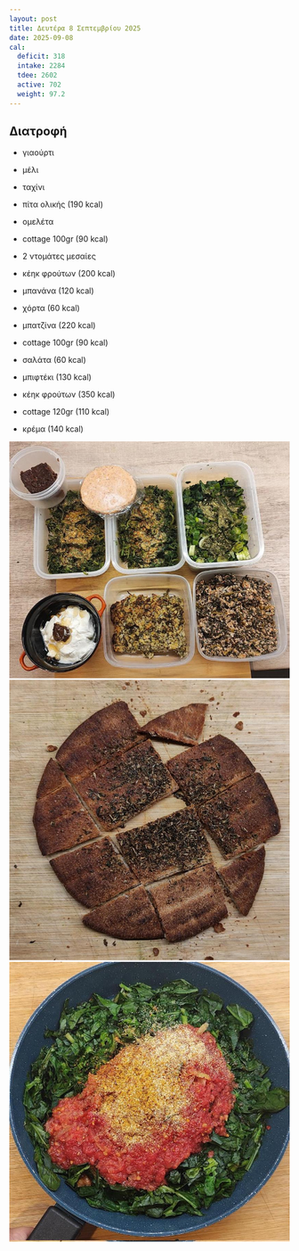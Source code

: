 ```yaml
---
layout: post
title: Δευτέρα 8 Σεπτεμβρίου 2025
date: 2025-09-08
cal:
  deficit: 318
  intake: 2284
  tdee: 2602
  active: 702
  weight: 97.2
---
```

## Διατροφή

- γιαούρτι
- μέλι
- ταχίνι

- πίτα ολικής (190 kcal)
- ομελέτα
- cottage 100gr (90 kcal)
- 2 ντομάτες μεσαίες
- κέηκ φρούτων (200 kcal)
- μπανάνα (120 kcal)

- χόρτα (60 kcal)
- μπατζίνα (220 kcal)
- cottage 100gr (90 kcal)

- σαλάτα (60 kcal)
- μπιφτέκι (130 kcal)
- κέηκ φρούτων (350 kcal)
- cottage 120gr (110 kcal)
- κρέμα (140 kcal)


   
![alt](/pics/2025-09-08/full.jpg)<br>
![alt](/pics/2025-09-08/pita.jpg)<br>
![alt](/pics/2025-09-08/omelet.jpg)<br>

